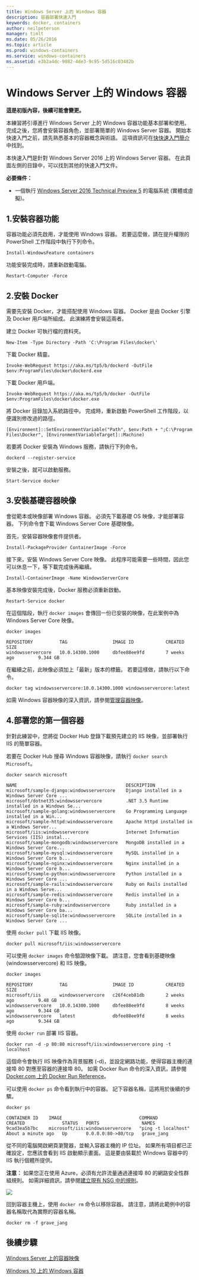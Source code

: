 ```yaml
---
title: Windows Server 上的 Windows 容器
description: 容器部署快速入門
keywords: docker, containers
author: neilpeterson
manager: timlt
ms.date: 05/26/2016
ms.topic: article
ms.prod: windows-containers
ms.service: windows-containers
ms.assetid: e3b2a4dc-9082-4de3-9c95-5d516c03482b
---
```


# Windows Server 上的 Windows 容器

**這是初版內容，後續可能會變更。**

本練習將引導進行 Windows Server 上的 Windows 容器功能基本部署和使用。 完成之後，您將會安裝容器角色，並部署簡單的 Windows Server 容器。 開始本快速入門之前，請先熟悉基本的容器概念與術語。 這項資訊可在[快快速入門簡介](./quick_start.md)中找到。

本快速入門是針對 Windows Server 2016 上的 Windows Server 容器。 在此頁面左側的目錄中，可以找到其他的快速入門文件。

**必要條件：**

- 一個執行 [Windows Server 2016 Technical Preview 5](https://www.microsoft.com/en-us/evalcenter/evaluate-windows-server-technical-preview) 的電腦系統 (實體或虛擬)。

## 1.安裝容器功能

容器功能必須先啟用，才能使用 Windows 容器。 若要這麼做，請在提升權限的 PowerShell 工作階段中執行下列命令。

```none
Install-WindowsFeature containers
```

功能安裝完成時，請重新啟動電腦。

```none
Restart-Computer -Force
```

## 2.安裝 Docker

需要先安裝 Docker，才能搭配使用 Windows 容器。 Docker 是由 Docker 引擎及 Docker 用戶端所組成。 此演練將會安裝這兩者。

建立 Docker 可執行檔的資料夾。

```none
New-Item -Type Directory -Path 'C:\Program Files\docker\'
```

下載 Docker 精靈。

```none
Invoke-WebRequest https://aka.ms/tp5/b/dockerd -OutFile $env:ProgramFiles\docker\dockerd.exe
```

下載 Docker 用戶端。

```none
Invoke-WebRequest https://aka.ms/tp5/b/docker -OutFile $env:ProgramFiles\docker\docker.exe
```

將 Docker 目錄加入系統路徑中。 完成時，重新啟動 PowerShell 工作階段，以便識別修改過的路徑。

```none
[Environment]::SetEnvironmentVariable("Path", $env:Path + ";C:\Program Files\Docker", [EnvironmentVariableTarget]::Machine)
```

若要將 Docker 安裝為 Windows 服務，請執行下列命令。

```none
dockerd --register-service
```

安裝之後，就可以啟動服務。

```none
Start-Service docker
```

## 3.安裝基礎容器映像

會從範本或映像部署 Windows 容器。 必須先下載基礎 OS 映像，才能部署容器。 下列命令會下載 Windows Server Core 基礎映像。

首先，安裝容器映像套件提供者。

```none
Install-PackageProvider ContainerImage -Force
```

接下來，安裝 Windows Server Core 映像。 此程序可能需要一些時間，因此您可以休息一下，等下載完成後再繼續。

```none
Install-ContainerImage -Name WindowsServerCore    
```

基本映像安裝完成後，Docker 服務必須重新啟動。

```none
Restart-Service docker
```

在這個階段，執行 `docker images` 會傳回一份已安裝的映像，在此案例中為 Windows Server Core 映像。

```none
docker images

REPOSITORY          TAG                 IMAGE ID            CREATED             SIZE
windowsservercore   10.0.14300.1000     dbfee88ee9fd        7 weeks ago         9.344 GB
```

在繼續之前，此映像必須加上「最新」版本的標籤。 若要這樣做，請執行以下命令。

```none
docker tag windowsservercore:10.0.14300.1000 windowsservercore:latest
```

如需 Windows 容器映像的深入資訊，請參閱[管理容器映像](../management/manage_images.md)。

## 4.部署您的第一個容器

針對此練習中，您將從 Docker Hub 登錄下載預先建立的 IIS 映像，並部署執行 IIS 的簡單容器。  

若要在 Docker Hub 搜尋 Windows 容器映像，請執行 `docker search Microsoft`。  

```none
docker search microsoft

NAME                                         DESCRIPTION                                     
microsoft/sample-django:windowsservercore    Django installed in a Windows Server Core ...   
microsoft/dotnet35:windowsservercore         .NET 3.5 Runtime installed in a Windows Se...   
microsoft/sample-golang:windowsservercore    Go Programming Language installed in a Win...   
microsoft/sample-httpd:windowsservercore     Apache httpd installed in a Windows Server...   
microsoft/iis:windowsservercore              Internet Information Services (IIS) instal...   
microsoft/sample-mongodb:windowsservercore   MongoDB installed in a Windows Server Core...   
microsoft/sample-mysql:windowsservercore     MySQL installed in a Windows Server Core b...   
microsoft/sample-nginx:windowsservercore     Nginx installed in a Windows Server Core b...  
microsoft/sample-python:windowsservercore    Python installed in a Windows Server Core ...   
microsoft/sample-rails:windowsservercore     Ruby on Rails installed in a Windows Serve...  
microsoft/sample-redis:windowsservercore     Redis installed in a Windows Server Core b...   
microsoft/sample-ruby:windowsservercore      Ruby installed in a Windows Server Core ba...   
microsoft/sample-sqlite:windowsservercore    SQLite installed in a Windows Server Core ...  
```

使用 `docker pull` 下載 IIS 映像。  

```none
docker pull microsoft/iis:windowsservercore
```

可以使用 `docker images` 命令驗證映像下載。 請注意，您會看到基礎映像 (windowsservercore) 和 IIS 映像。

```none
docker images

REPOSITORY          TAG                 IMAGE ID            CREATED             SIZE
microsoft/iis       windowsservercore   c26f4ceb81db        2 weeks ago         9.48 GB
windowsservercore   10.0.14300.1000     dbfee88ee9fd        8 weeks ago         9.344 GB
windowsservercore   latest              dbfee88ee9fd        8 weeks ago         9.344 GB
```

使用 `docker run` 部署 IIS 容器。

```none
docker run -d -p 80:80 microsoft/iis:windowsservercore ping -t localhost
```

這個命令會執行 IIS 映像作為背景服務 (-d)，並設定網路功能，使得容器主機的連接埠 80 對應至容器的連接埠 80。
如需 Docker Run 命令的深入資訊，請參閱 [Docker.com 上的 Docker Run Reference]( https://docs.docker.com/engine/reference/run/)。


可以使用 `docker ps` 命令看到執行中的容器。 記下容器名稱，這將用於後續的步驟。

```none
docker ps

CONTAINER ID    IMAGE                             COMMAND               CREATED              STATUS   PORTS                NAMES
9cad3ea5b7bc    microsoft/iis:windowsservercore   "ping -t localhost"   About a minute ago   Up       0.0.0.0:80->80/tcp   grave_jang
```

從不同的電腦開啟網頁瀏覽器，並輸入容器主機的 IP 位址。 如果所有項目都已正確設定，您應該會看到 IIS 啟動顯示畫面。 這是要由裝載於 Windows 容器中的 IIS 執行個體所提供。

**注意︰** 如果您正在使用 Azure，必須有允許流量通過連接埠 80 的網路安全性群組規則。 如需詳細資訊，請參閱[建立現有 NSG 中的規則]( https://azure.microsoft.com/en-us/documentation/articles/virtual-networks-create-nsg-arm-pportal/#create-rules-in-an-existing-nsg)。

![](media/iis1.png)

回到容器主機上，使用 `docker rm` 命令以移除容器。 請注意，請將此範例中的容器名稱取代為實際的容器名稱。

```none
docker rm -f grave_jang
```
## 後續步驟

[Windows Server 上的容器映像](./quick_start_images.md)

[Windows 10 上的 Windows 容器](./quick_start_windows_10.md)


<!--HONumber=Jun16_HO3-->


